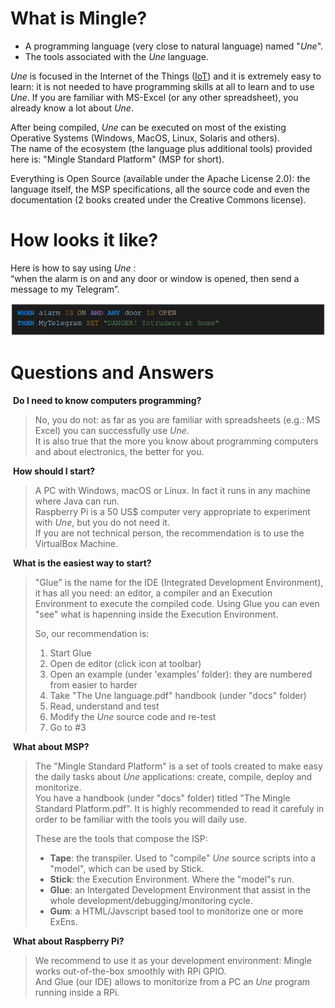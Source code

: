 # What is Mingle?

* A programming language (very close to natural language) named "_Une_".<br>
* The tools associated with the _Une_ language.

_Une_ is focused in the Internet of the Things ([IoT](https://en.wikipedia.org/wiki/Internet_of_things)) and it is extremely easy to learn: it is not needed to have programming skills at all to learn and to use _Une_. If you are familiar with MS-Excel (or any other spreadsheet), you already know a lot about _Une_.  
  
After being compiled, _Une_ can be executed on most of the existing Operative Systems (Windows, MacOS, Linux, Solaris and others).  
The name of the ecosystem (the language plus additional tools) provided here is: "Mingle Standard Platform" (MSP for short).  
  
Everything is Open Source (available under the Apache License 2.0): the language itself, the MSP specifications, all the source code and even the documentation (2 books created under the Creative Commons license).

# How looks it like?

Here is how to say using _Une_ : <br>
“when the alarm is on and any door or window is opened, then send a message to my Telegram”.  
  
![Une language basic example](une-1st-example.png)  

# Questions and Answers

 **Do I need to know computers programming?**  

> No, you do not: as far as you are familiar with spreadsheets (e.g.: MS Excel) you can successfully use _Une_.  
> It is also true that the more you know about programming computers and about electronics, the better for you.

 **How should I start?**  

> A PC with Windows, macOS or Linux. In fact it runs in any machine where Java can run.  
> Raspberry Pi is a 50 US$ computer very appropriate to experiment with _Une_, but you do not need it.  
> If you are not technical person, the recommendation is to use the VirtualBox Machine.

 **What is the easiest way to start?**  

> "Glue" is the name for the IDE (Integrated Development Environment), it has all you need: an editor, a compiler and an Execution Environment to execute the compiled code. Using Glue you can even "see" what is hapenning inside the Execution Environment.  
>   
> So, our recommendation is:
> 
> 1.  Start Glue
> 2.  Open de editor (click icon at toolbar)
> 3.  Open an example (under 'examples' folder): they are numbered from easier to harder
> 4.  Take "The Une language.pdf" handbook (under "docs" folder)
> 5.  Read, understand and test
> 6.  Modify the _Une_ source code and re-test
> 7.  Go to #3

 **What about MSP?**  

> The "Mingle Standard Platform" is a set of tools created to make easy the daily tasks about _Une_ applications: create, compile, deploy and monitorize.  
> You have a handbook (under "docs" folder) titled "The Mingle Standard Platform.pdf". It is highly recommended to read it carefuly in order to be familiar with the tools you will daily use.  
>   
> These are the tools that compose the ISP:
> 
> *   **Tape**: the transpiler. Used to "compile" _Une_ source scripts into a "model", which can be used by Stick.
> *   **Stick**: the Execution Environment. Where the "model"s run.
> *   **Glue**: an Intergated Development Environment that assist in the whole development/debugging/monitoring cycle.
> *   **Gum**: a HTML/Javscript based tool to monitorize one or more ExEns.

 **What about Raspberry Pi?**  

> We recommend to use it as your development environment: Mingle works out-of-the-box smoothly with RPi GPIO.  
> And Glue (our IDE) allows to monitorize from a PC an _Une_ program running inside a RPi.
